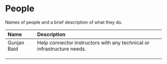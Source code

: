 # People

Names of people and a brief description of what they do.

| Name | Description |
| :--- | :--- |
| Gunjan Baid | Help connector instructors with any technical or infrastructure needs.  |
|  |  |
|  |  |
|  |  |



